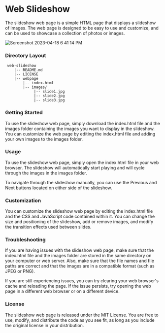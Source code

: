 # Web Slideshow
The slideshow web page is a simple HTML page that displays a slideshow of images. The web page is designed to be easy to use and customize, and can be used to showcase a collection of photos or images.

![Screenshot 2023-04-18 6 41 14 PM](https://user-images.githubusercontent.com/102710924/232911839-68ffe3f5-1f69-4665-a567-3238343166d1.png)

### Directory Layout

     web-slideshow
        |-- README.md
        |-- LICENSE
        |-- webpage
            |-- index.html
            |-- images/
                 |-- slide1.jpg
                 |-- slide2.jpg
                 |-- slide3.jpg


### Getting Started
To use the slideshow web page, simply download the index.html file and the images folder containing the images you want to display in the slideshow. You can customize the web page by editing the index.html file and adding your own images to the images folder.

### Usage
To use the slideshow web page, simply open the index.html file in your web browser. The slideshow will automatically start playing and will cycle through the images in the images folder.

To navigate through the slideshow manually, you can use the Previous and Next buttons located on either side of the slideshow.

### Customization
You can customize the slideshow web page by editing the index.html file and the CSS and JavaScript code contained within it. You can change the size and positioning of the slideshow, add or remove images, and modify the transition effects used between slides.

### Troubleshooting
If you are having issues with the slideshow web page, make sure that the index.html file and the images folder are stored in the same directory on your computer or web server. Also, make sure that the file names and file paths are correct and that the images are in a compatible format (such as JPEG or PNG).

If you are still experiencing issues, you can try clearing your web browser's cache and reloading the page. If the issue persists, try opening the web page in a different web browser or on a different device.

### License
The slideshow web page is released under the MIT License. You are free to use, modify, and distribute the code as you see fit, as long as you include the original license in your distribution.
